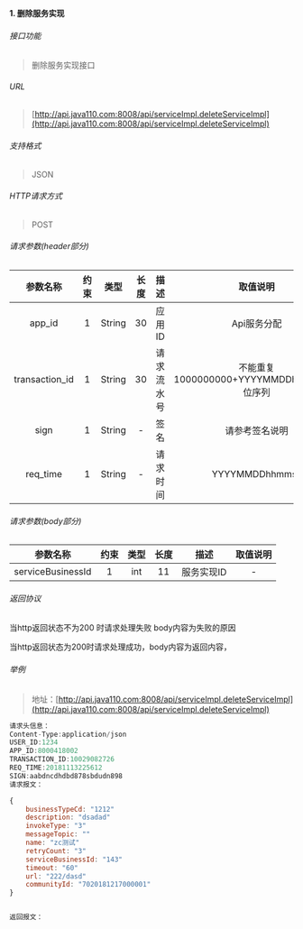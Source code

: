 

**1\. 删除服务实现**
###### 接口功能
> 删除服务实现接口

###### URL
> [http://api.java110.com:8008/api/serviceImpl.deleteServiceImpl](http://api.java110.com:8008/api/serviceImpl.deleteServiceImpl)

###### 支持格式
> JSON

###### HTTP请求方式
> POST

###### 请求参数(header部分)
|参数名称|约束|类型|长度|描述|取值说明|
| :-: | :-: | :-: | :-: | :-: | :-:|
|app_id|1|String|30|应用ID|Api服务分配                      |
|transaction_id|1|String|30|请求流水号|不能重复 1000000000+YYYYMMDDhhmmss+6位序列 |
|sign|1|String|-|签名|请参考签名说明|
|req_time|1|String|-|请求时间|YYYYMMDDhhmmss|

###### 请求参数(body部分)
|参数名称|约束|类型|长度|描述|取值说明|
| :-: | :-: | :-: | :-: | :-: | :-: |
|serviceBusinessId|1|int|11|服务实现ID|-|


###### 返回协议

当http返回状态不为200 时请求处理失败 body内容为失败的原因

当http返回状态为200时请求处理成功，body内容为返回内容，


###### 举例
> 地址：[http://api.java110.com:8008/api/serviceImpl.deleteServiceImpl](http://api.java110.com:8008/api/serviceImpl.deleteServiceImpl)

``` javascript
请求头信息：
Content-Type:application/json
USER_ID:1234
APP_ID:8000418002
TRANSACTION_ID:10029082726
REQ_TIME:20181113225612
SIGN:aabdncdhdbd878sbdudn898
请求报文：

{
	businessTypeCd: "1212"
    description: "dsadad"
    invokeType: "3"
    messageTopic: ""
    name: "zc测试"
    retryCount: "3"
    serviceBusinessId: "143"
    timeout: "60"
    url: "222/dasd"
    communityId: "7020181217000001"
}


返回报文：

```
